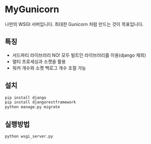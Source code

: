 # MyGunicorn
나만의 WSGI 서버입니다.
최대한 Gunicorn 처럼 만드는 것이 목표입니다.

## 특징
- 서드파티 라이브러리 NO! 모두 빌트인 라이브러리를 이용(django 제외)
- 멀티 프로세싱과 소켓을 활용
- 워커 개수와 소켓 백로그 개수 조절 가능

## 설치
``` bash
pip install django
pip install djangorestframework
python manage.py migrate
```

## 실행방법
``` bash
python wsgi_server.py
```
